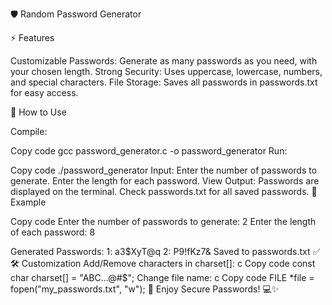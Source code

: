 🛡️ Random Password Generator

⚡ Features

Customizable Passwords: Generate as many passwords as you need, with your chosen length.
Strong Security: Uses uppercase, lowercase, numbers, and special characters.
File Storage: Saves all passwords in passwords.txt for easy access.

🚀 How to Use

Compile:

Copy code
gcc password_generator.c -o password_generator
Run:

Copy code
./password_generator
Input:
Enter the number of passwords to generate.
Enter the length for each password.
View Output:
Passwords are displayed on the terminal.
Check passwords.txt for all saved passwords.
📂 Example

Copy code
Enter the number of passwords to generate: 2
Enter the length of each password: 8


Generated Passwords:
1: a3$XyT@q
2: P9!fKz7&
Saved to passwords.txt ✅
🛠️ Customization
Add/Remove characters in charset[]:
c
Copy code
const char charset[] = "ABC...@#$";
Change file name:
c
Copy code
FILE *file = fopen("my_passwords.txt", "w");
🎉 Enjoy Secure Passwords! 💻✨
